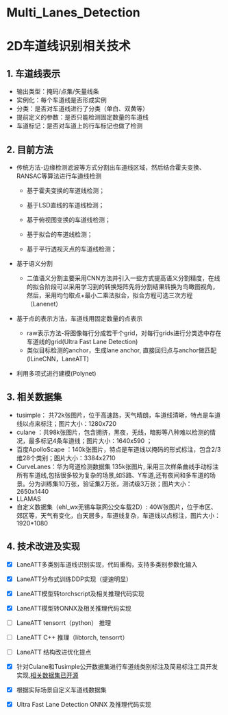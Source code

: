# Multi_Lanes_Detection
# 2D车道线识别相关技术

## 1. 车道线表示

- 输出类型：掩码/点集/矢量线条
- 实例化：每个车道线是否形成实例
- 分类：是否对车道线进行了分类（单白、双黄等）
- 提前定义的参数：是否只能检测固定数量的车道线
- 车道标记：是否对车道上的行车标记也做了检测

## 2. 目前方法

-  传统方法-边缘检测滤波等方式分割出车道线区域，然后结合霍夫变换、RANSAC等算法进行车道线检测 

   - 基于霍夫变换的车道线检测；

   - 基于LSD直线的车道线检测；

   - 基于俯视图变换的车道线检测；

   - 基于拟合的车道线检测；

   - 基于平行透视灭点的车道线检测；

-  基于语义分割

   -  二值语义分割主要采用CNN方法并引入一些方式提高语义分割精度，在线的拟合阶段可以采用学习到的转换矩阵先将分割结果转换为鸟瞰图视角，然后，采用均匀取点+最小二乘法拟合，拟合方程可选三次方程（Lanenet）

-  基于点的表示方法，车道线用固定数量的点表示

   - raw表示方法-将图像每行分成若干个grid，对每行grids进行分类选中存在车道线的grid(Ultra Fast Lane Detection)
   - 类似目标检测的anchor，生成lane anchor, 直接回归点与anchor做匹配(lLineCNN，LaneATT)

-  利用多项式进行建模(Polynet)

## 3. 相关数据集

- tusimple： 共72k张图片，位于高速路，天气晴朗，车道线清晰，特点是车道线以点来标注；图片大小：1280x720 
- culane ：共98k张图片，包含拥挤，黑夜，无线，暗影等八种难以检测的情况，最多标记4条车道线；图片大小：1640x590 ；
- 百度ApolloScape ：140k张图片，特点是车道线以掩码的形式标注，包含2/3维28个类别；图片大小：3384x2710 
- CurveLanes：华为弯道检测数据集 135k张图片, 采用三次样条曲线手动标注所有车道线,包括很多较为复杂的场景,如S路、Y车道,还有夜间和多车道的场景。分为训练集10万张，验证集2万张，测试级3万张；图片大小：2650x1440 
- LLAMAS
- 自定义数据集（ehl_wx无锡车联网公交车载2D）: 40W张图片，位于市区、郊区等，天气有变化，白天居多，车道线复杂，车道线以点标注，图片大小：1920*1080

## 4. 技术改进及实现

- [x] LaneATT多类别车道线识别实现，代码重构，支持多类别参数化输入

- [x] LaneATT分布式训练DDP实现（提速明显）

- [x] LaneATT模型转torchscript及相关推理代码实现

- [x] LaneATT模型转ONNX及相关推理代码实现 
- [ ] LaneATT tensorrt（python） 推理
- [ ] LaneATT C++ 推理（libtorch, tensorrt）
- [ ] LaneATT 结构改进优化提点

- [x] 针对Culane和Tusimple公开数据集进行车道线类别标注及简易标注工具开发实现,[相关数据集已开源](https://blog.csdn.net/hustwayne/article/details/121139364?spm=1001.2014.3001.5501)

- [x] 根据实际场景自定义车道线数据集

- [x] Ultra Fast Lane Detection  ONNX 及推理代码实现

  

